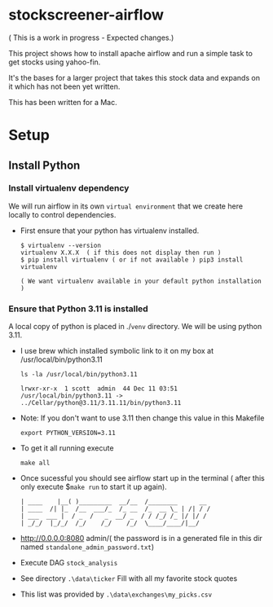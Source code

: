# stockscreener-airflow

( This is a work in progress - Expected changes.)

This project shows how to install apache airflow and run a simple task to get stocks using yahoo-fin.

It's the bases for a larger project that takes this stock data and expands on it which has not been yet written.

This has been written for a Mac.

# Setup

## Install Python

### Install virtualenv dependency
We will run airflow in its own `virtual environment` that we create here locally to control dependencies.  
* First ensure that your python has virtualenv installed.
    ```
    $ virtualenv --version
    virtualenv X.X.X  ( if this does not display then run )
    $ pip install virtualenv ( or if not available ) pip3 install virtualenv

    ( We want virtualenv available in your default python installation )
    ```

### Ensure that Python 3.11 is installed 

A local copy of python is placed in ./`venv` directory. We will be using python 3.11.
* I use brew which installed symbolic link to it on my box at /usr/local/bin/python3.11
  ```
  ls -la /usr/local/bin/python3.11

  lrwxr-xr-x  1 scott  admin  44 Dec 11 03:51 /usr/local/bin/python3.11 -> ../Cellar/python@3.11/3.11.11/bin/python3.11
  ``` 

*  Note: If you don't want to use 3.11 then change this value in this Makefile
    ```
    export PYTHON_VERSION=3.11
    ``` 

* To get it all running execute
  ```
  make all
  ``` 

* Once sucessful you should see airflow start up in the terminal ( after this only execute $`make run` to start it up again).
  ```
  | ____    |__( )_________  __/__  /________      __
  | ____  /| |_  /__  ___/_  /_ __  /_  __ \_ | /| / /
  | ___  ___ |  / _  /   _  __/ _  / / /_/ /_ |/ |/ /
  | _/_/  |_/_/  /_/    /_/    /_/  \____/____/|__/
  ```
* http://0.0.0.0:8080 admin/( the password is in a generated file in this dir named `standalone_admin_password.txt`)  

* Execute DAG `stock_analysis`
* See directory `.\data\ticker` Fill with all my favorite stock quotes
* This list was provided by `.\data\exchanges\my_picks.csv`

 

